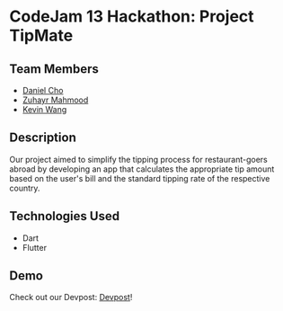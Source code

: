 # CodeJam 13 Hackathon: Project TipMate

## Team Members

- [Daniel Cho](https://github.com/daniel-heemang)
- [Zuhayr Mahmood](https://github.com/zuhayrmahmood)
- [Kevin Wang](https://github.com/devkevw)

## Description

Our project aimed to simplify the tipping process for restaurant-goers abroad by developing an app that calculates the appropriate tip amount based on the user's bill and the standard tipping rate of the respective country.

## Technologies Used

- Dart
- Flutter

## Demo

Check out our Devpost: [Devpost](https://devpost.com/software/tipmate-app?ref_content=user-portfolio&ref_feature=in_progress)!
